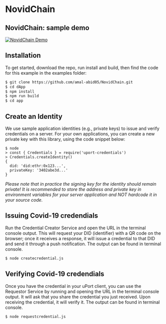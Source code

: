 # NovidChain


## NovidChain: sample demo

[![NovidChain Demo](https://img.youtube.com/vi/Zrn3Hzr45N0/mq3.jpg)](https://www.youtube.com/watch?v=Zrn3Hzr45N0)



## Installation

To get started, download the repo, run install and build, then find the code for this example in the examples folder:

``` bash
$ git clone https://github.com/amal-abid05/NovidChain.git
$ cd dApp
$ npm install
$ npm run build
$ cd app
```






## Create an Identity

We use sample application identities (e.g., private keys) to issue and verify credentials on a server. For
your own applications, you can create a new private key with this library, using the code snippet below:

```
$ node
> const { Credentials } = require('uport-credentials')
> Credentials.createIdentity()
{
  did: 'did:ethr:0x123...',
  privateKey: '3402abe3d...'
}
```

*Please note that in practice the signing key for the identity should remain private!*
*It is recommended to store the address and private key in environment variables for your server application and NOT
hardcode it in your source code.*


## Issuing Covid-19 credendials

Run the Credential Creator Service and open the URL in the terminal console output. This will request your DID
(identifier) with a QR code on the browser; once it receives a response, it will issue a credential to that DID and
send it through a push notification. The output can be found in terminal console.

``` bash
$ node createcredential.js
```

## Verifying Covid-19 credendials 

Once you have the credential in your uPort client, you can use the Requestor Service by running and opening the URL in
the terminal console output. It will ask that you share the credential you just received. Upon receiving the credential,
it will verify it. The output can be found in terminal console.

``` bash
$ node requestcredential.js
```

